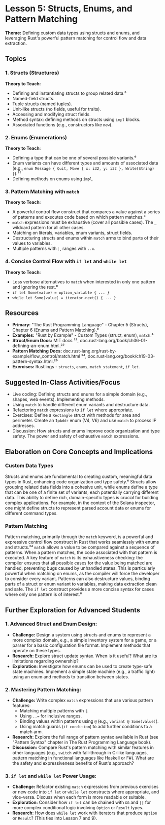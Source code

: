 # Lesson 5: Structs, Enums, and Pattern Matching

**Theme:** Defining custom data types using structs and enums, and leveraging Rust's powerful pattern matching for control flow and data extraction.

## Topics

### 1. Structs (Structures)

**Theory to Teach:**

- Defining and instantiating structs to group related data.⁶
- Named-field structs.
- Tuple structs (named tuples).
- Unit-like structs (no fields, useful for traits).
- Accessing and modifying struct fields.
- Method syntax: defining methods on structs using `impl` blocks.
- Associated functions (e.g., constructors like `new`).

### 2. Enums (Enumerations)

**Theory to Teach:**

- Defining a type that can be one of several possible variants.⁶
- Enum variants can have different types and amounts of associated data (e.g., `enum Message { Quit, Move { x: i32, y: i32 }, Write(String) }`).²³
- Defining methods on enums using `impl`.

### 3. Pattern Matching with `match`

**Theory to Teach:**

- A powerful control flow construct that compares a value against a series of patterns and executes code based on which pattern matches.⁸
- `match` expressions must be exhaustive (cover all possible cases). The `_` wildcard pattern for all other cases.
- Matching on literals, variables, enum variants, struct fields.
- Destructuring structs and enums within `match` arms to bind parts of their values to variables.
- Multiple patterns with `|`, ranges with `..=`.

### 4. Concise Control Flow with `if let` and `while let`

**Theory to Teach:**

- Less verbose alternatives to `match` when interested in only one pattern and ignoring the rest.⁸
- `if let Some(value) = option_variable { ... }`
- `while let Some(value) = iterator.next() { ... }`

## Resources

- **Primary:** "The Rust Programming Language" - Chapter 5 (Structs), Chapter 6 (Enums and Pattern Matching).⁸
- **Examples:** "Rust by Example" - Custom Types (struct, enum), `match`.⁴
- **Struct/Enum Docs:** MIT docs ²², doc.rust-lang.org/book/ch06-01-defining-an-enum.html.²³
- **Pattern Matching Docs:** doc.rust-lang.org/rust-by-example/flow_control/match.html ²⁴, doc.rust-lang.org/book/ch19-03-pattern-syntax.html.²⁵
- **Exercises:** Rustlings - `structs`, `enums`, `match_statement`, `if_let`.

## Suggested In-Class Activities/Focus

- Live coding: Defining structs and enums for a simple domain (e.g., shapes, web events). Implementing methods.
- Using `match` to handle different enum variants and destructure data.
- Refactoring `match` expressions to `if let` where appropriate.
- Exercises: Define a `Rectangle` struct with methods for area and perimeter. Create an `IpAddr` enum (V4, V6) and use `match` to process IP addresses.
- Discussion: How structs and enums improve code organization and type safety. The power and safety of exhaustive `match` expressions.

## Elaboration on Core Concepts and Implications

### Custom Data Types

Structs and enums are fundamental to creating custom, meaningful data types in Rust, enhancing code organization and type safety.⁶ Structs allow grouping related data fields into a cohesive unit, while enums define a type that can be one of a finite set of variants, each potentially carrying different data. This ability to define rich, domain-specific types is crucial for building complex applications. For example, in the context of the Solana inspector, one might define structs to represent parsed account data or enums for different command types.

### Pattern Matching

Pattern matching, primarily through the `match` keyword, is a powerful and expressive control flow construct in Rust that works seamlessly with enums and structs.²⁴ `match` allows a value to be compared against a sequence of patterns. When a pattern matches, the code associated with that pattern is executed. A key feature of `match` is its exhaustiveness checking: the compiler ensures that all possible cases for the value being matched are handled, preventing bugs caused by unhandled states. This is particularly powerful when matching on enums, as the compiler will force the developer to consider every variant. Patterns can also destructure values, binding parts of a struct or enum variant to variables, making data extraction clean and safe. The `if let` construct provides a more concise syntax for cases where only one pattern is of interest.⁸

## Further Exploration for Advanced Students

### 1. Advanced Struct and Enum Design:

- **Challenge:** Design a system using structs and enums to represent a more complex domain, e.g., a simple inventory system for a game, or a parser for a basic configuration file format. Implement methods that operate on these types.
- **Research:** Explore struct update syntax. When is it useful? What are its limitations regarding ownership?
- **Exploration:** Investigate how enums can be used to create type-safe state machines. Implement a simple state machine (e.g., a traffic light) using an enum and methods to transition between states.

### 2. Mastering Pattern Matching:

- **Challenge:** Write complex `match` expressions that use various pattern features:
  - Matching multiple patterns with `|`.
  - Using `..=` for inclusive ranges.
  - Binding values within patterns using `@` (e.g., `variant @ Some(value)`).
  - Using match guards (`if condition`) to add further conditions to a match arm.
- **Research:** Explore the full range of pattern syntax available in Rust (see "Pattern Syntax" chapter in The Rust Programming Language book).
- **Discussion:** Compare Rust's pattern matching with similar features in other languages (e.g., `switch` with fall-through in C-like languages, pattern matching in functional languages like Haskell or F#). What are the safety and expressiveness benefits of Rust's approach?

### 3. `if let` and `while let` Power Usage:

- **Challenge:** Refactor existing `match` expressions from previous exercises or new code into `if let` or `while let` constructs where appropriate, and vice-versa. Discuss when each form is more readable or suitable.
- **Exploration:** Consider how `if let` can be chained with `&&` and `||` for more complex conditional logic involving `Option` or `Result` types.
- **Research:** How does `while let` work with iterators that produce `Option` or `Result`? (This ties into Lesson 7 and 9).
